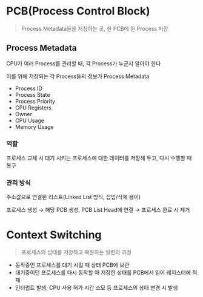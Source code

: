 # PCB(Process Control Block)

> Process Metadata들을 저장하는 곳, 한 PCB에 한 Process 저장

## Process Metadata

CPU가 여러 Process를 관리할 때, 각 Process가 누군지 알아야 한다

이를 위해 저장되는 각 Process들의 정보가 Process Metadata

- Process ID
- Process State
- Process Priority
- CPU Registers
- Owner
- CPU Usage
- Memory Usage

### 역할

프로세스 교체 시 대기 시키는 프로세스에 대한 데이터를 저장해 두고, 다시 수행할 때 복구

### 관리 방식

주소값으로 연결된 리스트(Linked List 방식, 삽입/삭제 용이)

프로세스 생성 → 해당 PCB 생성, PCB List Head에 연결 → 프로세스 완료 시 제거

# Context Switching

> 프로세스의 상태를 저장하고 복원하는 일련의 과정

- 동작중인 프로세스를 대기 시킬 때 상태 PCB에 보관
- 대기중이던 프로세스를 다시 동작할 때 저장한 상태를 PCB에서 읽어 레지스터에 적재
- 인터럽트 발생, CPU 사용 허가 시간 소모 등 프로세스의 상태 변경 시 발생


